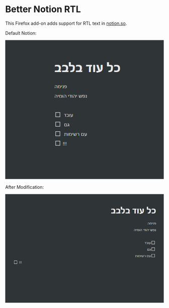 # Better Notion RTL

This Firefox add-on adds support for RTL text in [notion.so](http://notion.so/).

Default Notion:

![Default Notion pic](https://github.com/ToharFine/BetterNotionRTL/blob/master/Pictures/Screenshot_(14).png)

After Modification:

![Default Notion pic](https://github.com/ToharFine/BetterNotionRTL/blob/master/Pictures/Screenshot_(15).png)